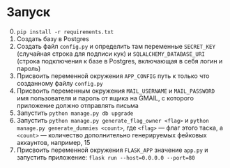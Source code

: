 # Запуск #

0. `pip install -r requirements.txt`
1. Создать базу в Postgres
2. Создать файл `config.py` и определить там переменные `SECRET_KEY` (случайная строка для подписи кук) и `SQLALCHEMY_DATABASE_URI` (строка подключения к базе в Postgres, включающая в себя логин и пароль)
3. Присвоить переменной окружения `APP_CONFIG` путь к только что созданному файлу `config.py`
4. Присвоить переменным окружения `MAIL_USERNAME` и `MAIL_PASSWORD` имя пользователя и пароль от ящика на GMAIL, с которого приложение должно отправлять письма
5. Запустить `python manage.py db upgrade`
6. Запустить `python manage.py generate_flag_owner <flag>` и `python manage.py generate_dummies <count>`, где `<flag>` — флаг этого таска, а `<count>` — количество дополнительно генерируемых фейковых аккаунтов, например, 15
7. Присвоить переменной окружения `FLASK_APP` значение `app.py` и запустить приложение: `flask run --host=0.0.0.0 --port=80`
